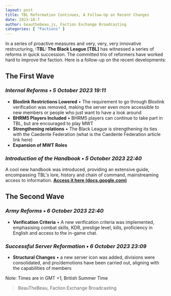 ```yaml
---
layout: post
title: TBL Reformation Continues, A Follow-Up on Recent Changes
date: 2023-10-7
author: beauthebeau.js, Faction Exchange Broadcasting
categories: [ "Factions" ]
---
```


In a series of proactive measures and very, very, very innovative restructuring, **:TBL: The Black League [TBL]** has witnessed a series of reforms in quick succession. The committed trio of reformers have worked hard to improve the faction. Here is a follow-up on the recent developments:

## The First Wave
### ***Internal Reforms** • 5 October 2023 19:11*

- **Bloxlink Restrictions Lowered** • The requirement to go through Bloxlink verification was removed, making the server even more accessible to new members or people who just want to have a look around 
- **BHRM5 Players Included** • BHRM5 players can continue to take part in TBL, but are encouraged to play MWT
- **Strengthening relations** • The Black League is strengthening its ties with the Caedente Federation (what is the Caedente Federation article link here)
- **Expansion of MWT Roles** 

### ***Introduction of the Handbook** • 5 October 2023 22:40*
A cool new handbook was introduced, providing an extensive guide, encompassing TBL's lore, history and chain of command, mainstreaming access to information.  **[Access it here (docs.google.com)](https://docs.google.com/document/d/1SlEWz_Ao3fYdMfblGEWdvHYo-ch0I8wXxvR1R-HxGjo/)**

## The Second Wave
### ***Army Reforms** • 6 October 2023 22:40*
- **Verification Criteria** • A new verification criteria was implemented, emphasising combat skills, KDR, prestige level, kills, proficiency in English and access to the in-game chat. 

### ***Successful Server Reformation** • 6 October 2023 23:09*
- **Structural Changes** • a new server icon was added, divisions were consolidated, and pro/demotions have been carried out, aligning with the capabilities of members

Note: Times are in GMT +1, British Summer Time

> BeauTheBeau,
> Faction Exchange Broadcasting

